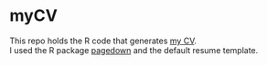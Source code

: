 # myCV

This repo holds the R code that generates [my CV](https://bblodfon.github.io/myCV/cv.html).  
I used the R package [pagedown](https://github.com/rstudio/pagedown) and the default resume template.
